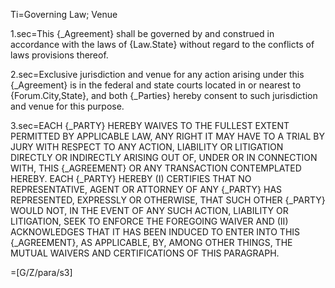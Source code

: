 Ti=Governing Law; Venue

1.sec=This {_Agreement} shall be governed by and construed in accordance with the laws of {Law.State} without regard to the conflicts of laws provisions thereof.

2.sec=Exclusive jurisdiction and venue for any action arising under this {_Agreement} is in the federal and state courts located in or nearest to {Forum.City,State}, and both {_Parties} hereby consent to such jurisdiction and venue for this purpose.

3.sec=<span span style="text-transform:uppercase">Each {_Party} hereby waives to the fullest extent permitted by applicable law, any right it may have to a trial by jury with respect to any action, liability or litigation directly or indirectly arising out of, under or in connection with, this {_Agreement} or any transaction contemplated hereby.  Each {_Party} hereby (i) certifies that no representative, agent or attorney of any {_Party} has represented, expressly or otherwise, that such other {_Party} would not, in the event of any such action, liability or litigation, seek to enforce the foregoing waiver and (ii) acknowledges that it has been induced to enter into this {_Agreement}, as applicable, by, among other things, the mutual waivers and certifications of this paragraph.</span>

=[G/Z/para/s3]

